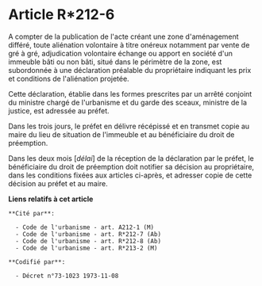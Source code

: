 # Article R*212-6

A compter de la publication de l'acte créant une zone d'aménagement différé, toute aliénation volontaire à titre onéreux
notamment par vente de gré à gré, adjudication volontaire échange ou apport en société d'un immeuble bâti ou non bâti, situé
dans le périmètre de la zone, est subordonnée à une déclaration préalable du propriétaire indiquant les prix et conditions de
l'aliénation projetée.

Cette déclaration, établie dans les formes prescrites par un arrêté conjoint du ministre chargé de l'urbanisme et du garde
des sceaux, ministre de la justice, est adressée au préfet.

Dans les trois jours, le préfet en délivre récépissé et en transmet copie au maire du lieu de situation de l'immeuble et au
bénéficiaire du droit de préemption.

Dans les deux mois [*délai*] de la réception de la déclaration par le préfet, le bénéficiaire du droit de préemption doit
notifier sa décision au propriétaire, dans les conditions fixées aux articles ci-après, et adresser copie de cette décision
au préfet et au maire.

**Liens relatifs à cet article**

	**Cité par**:

	  - Code de l'urbanisme - art. A212-1 (M)
	  - Code de l'urbanisme - art. R*212-7 (Ab)
	  - Code de l'urbanisme - art. R*212-8 (Ab)
	  - Code de l'urbanisme - art. R*213-2 (M)

	**Codifié par**:

	  - Décret n°73-1023 1973-11-08
